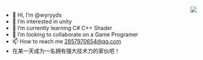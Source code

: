 <img align="right" src="https://github-readme-stats.vercel.app/api?username=wyryyds&show_icons=true&icon_color=EE82EE&text_color=87CEEB&bg_color=696969&hide_title=true" />

- 👋 Hi, I’m @wyryyds
- 👀 I’m interested in unity
- 🌱 I’m currently learning C# C++ Shader
- 💞️ I’m looking to collaborate on a Game Programer
- 📫 How to reach me 2857970654@qq.com
- 在某一天成为一名拥有强大技术力的家伙吧！
<!---
wyryyds/wyryyds is a ✨ special ✨ repository because its `README.md` (this file) appears on your GitHub profile.
You can click the Preview link to take a look at your changes.
--->
